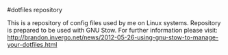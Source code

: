 #dotfiles repository

This is a repository of config files used by me on Linux systems.
Repository is prepared to be used with GNU Stow.
For further information please visit: http://brandon.invergo.net/news/2012-05-26-using-gnu-stow-to-manage-your-dotfiles.html
